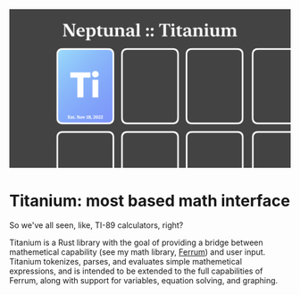 <img src="./ti-banner.png">

# **Titanium:** most based math interface

So we've all seen, like, TI-89 calculators, right?

Titanium is a Rust library with the goal of providing a bridge between mathemetical capability (see my math library, [Ferrum](https://github.com/nptnl/ferrum)) and user input. Titanium tokenizes, parses, and evaluates simple mathemetical expressions, and is intended to be extended to the full capabilities of Ferrum, along with support for variables, equation solving, and graphing.